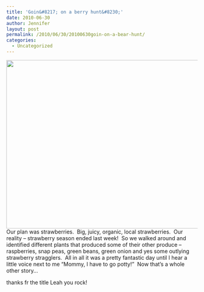 ```yaml
---
title: 'Goin&#8217; on a berry hunt&#8230;'
date: 2010-06-30
author: Jennifer
layout: post
permalink: /2010/06/30/20100630goin-on-a-bear-hunt/
categories:
  - Uncategorized
---
```

[<img title="bearhunt" height="442" alt="" width="590" class="alignleft size-full wp-image-759" src="http://static.squarespace.com/static/50db6bb3e4b015296cd43789/50dfa5b1e4b0dc6320e0b5ea/50dfa5b2e4b0dc6320e0b7a4/1278566375000/?format=original" />](http://www.flickr.com/photos/jenniferandJennifers_photos/sets/72157624266820683/)Our plan was strawberries.  Big, juicy, organic, local strawberries.  Our reality &#8211; strawberry season ended last week!  So we walked around and identified different plants that produced some of their other produce &#8211; raspberries, snap peas, green beans, green onion and yes some outlying strawberry stragglers.  All in all it was a pretty fantastic day until I hear a little voice next to me &#8220;Mommy, I have to go potty!&#8221;  Now that&#8217;s a whole other story&#8230;

thanks fr the title Leah you rock!
